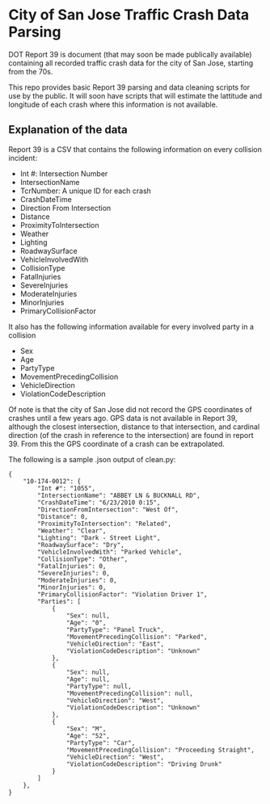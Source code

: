 # City of San Jose Traffic Crash Data Parsing

DOT Report 39 is document (that may soon be made publically available) containing all recorded traffic crash data for the city of San Jose, starting from the 70s.

This repo provides basic Report 39 parsing and data cleaning scripts for use by the public. It will soon have scripts that will estimate the lattitude and longitude of each crash where this information is not available.

## Explanation of the data

Report 39 is a CSV that contains the following information on every collision incident:
- Int #: Intersection Number
- IntersectionName
- TcrNumber: A unique ID for each crash
- CrashDateTime
- Direction From Intersection
- Distance
- ProximityToIntersection
- Weather
- Lighting
- RoadwaySurface
- VehicleInvolvedWith
- CollisionType
- FatalInjuries
- SevereInjuries
- ModerateInjuries
- MinorInjuries
- PrimaryCollisionFactor

It also has the following information available for every involved party in a collision
- Sex
- Age
- PartyType
- MovementPrecedingCollision
- VehicleDirection
- ViolationCodeDescription

Of note is that the city of San Jose did not record the GPS coordinates of crashes until a few years ago. GPS data is not available in Report 39, although the closest intersection, distance to that intersection, and cardinal direction (of the crash in reference to the intersection) are found in report 39. From this the GPS coordinate of a crash can be extrapolated.

The following is a sample .json output of clean.py:
```
{
    "10-174-0012": {
        "Int #": "1055",
        "IntersectionName": "ABBEY LN & BUCKNALL RD",
        "CrashDateTime": "6/23/2010 0:15",
        "DirectionFromIntersection": "West Of",
        "Distance": 0,
        "ProximityToIntersection": "Related",
        "Weather": "Clear",
        "Lighting": "Dark - Street Light",
        "RoadwaySurface": "Dry",
        "VehicleInvolvedWith": "Parked Vehicle",
        "CollisionType": "Other",
        "FatalInjuries": 0,
        "SevereInjuries": 0,
        "ModerateInjuries": 0,
        "MinorInjuries": 0,
        "PrimaryCollisionFactor": "Violation Driver 1",
        "Parties": [
            {
                "Sex": null,
                "Age": "0",
                "PartyType": "Panel Truck",
                "MovementPrecedingCollision": "Parked",
                "VehicleDirection": "East",
                "ViolationCodeDescription": "Unknown"
            },
            {
                "Sex": null,
                "Age": null,
                "PartyType": null,
                "MovementPrecedingCollision": null,
                "VehicleDirection": "West",
                "ViolationCodeDescription": "Unknown"
            },
            {
                "Sex": "M",
                "Age": "52",
                "PartyType": "Car",
                "MovementPrecedingCollision": "Proceeding Straight",
                "VehicleDirection": "West",
                "ViolationCodeDescription": "Driving Drunk"
            }
        ]
    },
}
```